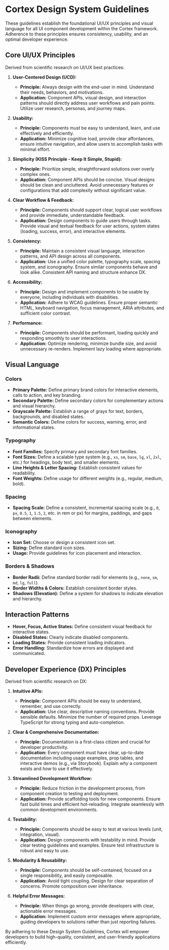 # Cortex Design System Guidelines

These guidelines establish the foundational UI/UX principles and visual language for all UI component development within the Cortex framework. Adherence to these principles ensures consistency, usability, and an optimal developer experience.

## Core UI/UX Principles

Derived from scientific research on UI/UX best practices:

1.  **User-Centered Design (UCD):**
    *   **Principle:** Always design with the end-user in mind. Understand their needs, behaviors, and motivations.
    *   **Application:** Component APIs, visual design, and interaction patterns should directly address user workflows and pain points. Utilize user research, personas, and journey maps.

2.  **Usability:**
    *   **Principle:** Components must be easy to understand, learn, and use effectively and efficiently.
    *   **Application:** Minimize cognitive load, provide clear affordances, ensure intuitive navigation, and allow users to accomplish tasks with minimal effort.

3.  **Simplicity (KISS Principle - Keep It Simple, Stupid):**
    *   **Principle:** Prioritize simple, straightforward solutions over overly complex ones.
    *   **Application:** Component APIs should be concise. Visual designs should be clean and uncluttered. Avoid unnecessary features or configurations that add complexity without significant value.

4.  **Clear Workflow & Feedback:**
    *   **Principle:** Components should support clear, logical user workflows and provide immediate, understandable feedback.
    *   **Application:** Design components to guide users through tasks. Provide visual and textual feedback for user actions, system states (loading, success, error), and interactive elements.

5.  **Consistency:**
    *   **Principle:** Maintain a consistent visual language, interaction patterns, and API design across all components.
    *   **Application:** Use a unified color palette, typography scale, spacing system, and iconography. Ensure similar components behave and look alike. Consistent API naming and structure enhance DX.

6.  **Accessibility:**
    *   **Principle:** Design and implement components to be usable by everyone, including individuals with disabilities.
    *   **Application:** Adhere to WCAG guidelines. Ensure proper semantic HTML, keyboard navigation, focus management, ARIA attributes, and sufficient color contrast.

7.  **Performance:**
    *   **Principle:** Components should be performant, loading quickly and responding smoothly to user interactions.
    *   **Application:** Optimize rendering, minimize bundle size, and avoid unnecessary re-renders. Implement lazy loading where appropriate.

## Visual Language

### Colors
*   **Primary Palette:** Define primary brand colors for interactive elements, calls to action, and key branding.
*   **Secondary Palette:** Define secondary colors for complementary actions and visual hierarchy.
*   **Grayscale Palette:** Establish a range of grays for text, borders, backgrounds, and disabled states.
*   **Semantic Colors:** Define colors for success, warning, error, and informational states.

### Typography
*   **Font Families:** Specify primary and secondary font families.
*   **Font Sizes:** Define a scalable type system (e.g., `xs`, `sm`, `base`, `lg`, `xl`, `2xl`, etc.) for headings, body text, and smaller elements.
*   **Line Heights & Letter Spacing:** Establish consistent values for readability.
*   **Font Weights:** Define usage for different weights (e.g., regular, medium, bold).

### Spacing
*   **Spacing Scale:** Define a consistent, incremental spacing scale (e.g., `0`, `px`, `0.5`, `1`, `1.5`, `2`, etc. in rem or px) for margins, paddings, and gaps between elements.

### Iconography
*   **Icon Set:** Choose or design a consistent icon set.
*   **Sizing:** Define standard icon sizes.
*   **Usage:** Provide guidelines for icon placement and interaction.

### Borders & Shadows
*   **Border Radii:** Define standard border radii for elements (e.g., `none`, `sm`, `md`, `lg`, `full`).
*   **Border Widths & Colors:** Establish consistent border styles.
*   **Shadows (Elevation):** Define a system for shadows to indicate elevation and hierarchy.

## Interaction Patterns

*   **Hover, Focus, Active States:** Define consistent visual feedback for interactive states.
*   **Disabled States:** Clearly indicate disabled components.
*   **Loading States:** Provide consistent loading indicators.
*   **Error Handling:** Standardize how errors are displayed and communicated.

## Developer Experience (DX) Principles

Derived from scientific research on DX:

1.  **Intuitive APIs:**
    *   **Principle:** Component APIs should be easy to understand, remember, and use correctly.
    *   **Application:** Use clear, descriptive naming conventions. Provide sensible defaults. Minimize the number of required props. Leverage TypeScript for strong typing and auto-completion.

2.  **Clear & Comprehensive Documentation:**
    *   **Principle:** Documentation is a first-class citizen and crucial for developer productivity.
    *   **Application:** Every component must have clear, up-to-date documentation including usage examples, prop tables, and interactive demos (e.g., via Storybook). Explain *why* a component exists and *how* to use it effectively.

3.  **Streamlined Development Workflow:**
    *   **Principle:** Reduce friction in the development process, from component creation to testing and deployment.
    *   **Application:** Provide scaffolding tools for new components. Ensure fast build times and efficient hot-reloading. Integrate seamlessly with common development environments.

4.  **Testability:**
    *   **Principle:** Components should be easy to test at various levels (unit, integration, visual).
    *   **Application:** Design components with testability in mind. Provide clear testing guidelines and examples. Ensure test infrastructure is robust and easy to use.

5.  **Modularity & Reusability:**
    *   **Principle:** Components should be self-contained, focused on a single responsibility, and easily composable.
    *   **Application:** Avoid tight coupling. Design for clear separation of concerns. Promote composition over inheritance.

6.  **Helpful Error Messages:**
    *   **Principle:** When things go wrong, provide developers with clear, actionable error messages.
    *   **Application:** Implement custom error messages where appropriate, guiding developers to solutions rather than just reporting failures.

By adhering to these Design System Guidelines, Cortex will empower developers to build high-quality, consistent, and user-friendly applications efficiently.